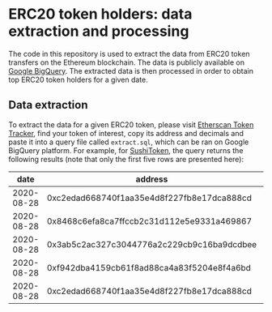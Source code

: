 # ERC20 token holders: data extraction and processing

The code in this repository is used to extract the data from ERC20 token transfers on the Ethereum 
blockchain. The data is publicly available on 
[Google BigQuery](https://bigquery.cloud.google.com/dataset/bigquery-public-data:crypto_ethereum).
The extracted data is then processed in order to obtain top ERC20 token holders for a given date.

## Data extraction

To extract the data for a given ERC20 token, please visit 
[Etherscan Token Tracker](https://etherscan.io/tokens), find your token of interest, copy its address 
and decimals and paste it into a query file called ````extract.sql````, which can be ran on 
Google BigQuery platform. For example, for 
[SushiToken](https://etherscan.io/token/0x6b3595068778dd592e39a122f4f5a5cf09c90fe2), the query returns 
the following results (note that only the first five rows are presented here):

| date       | address                                    | value              |
| ---------- | ------------------------------------------ | ------------------ |
| 2020-08-28 | 0xc2edad668740f1aa35e4d8f227fb8e17dca888cd | 500.0              |
| 2020-08-28 | 0x8468c6efa8ca7ffccb2c31d112e5e9331a469867 | 316.6713034408554  |
| 2020-08-28 | 0x3ab5c2ac327c3044776a2c229cb9c16ba9dcdbee | 124.00870068571557 |
| 2020-08-28 | 0xf942dba4159cb61f8ad88ca4a83f5204e8f4a6bd | 42.857142857142854 |
| 2020-08-28 | 0xc2edad668740f1aa35e4d8f227fb8e17dca888cd | 1285.7142857142858 |
